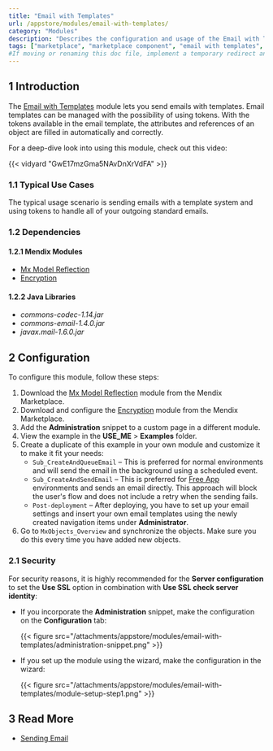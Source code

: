 ```yaml
---
title: "Email with Templates"
url: /appstore/modules/email-with-templates/
category: "Modules"
description: "Describes the configuration and usage of the Email with Templates module, which is available in the Mendix Marketplace."
tags: ["marketplace", "marketplace component", "email with templates", "token", "platform support"]
#If moving or renaming this doc file, implement a temporary redirect and let the respective team know they should update the URL in the product. See Mapping to Products for more details.
---
```


## 1 Introduction

The [Email with Templates](https://marketplace.mendix.com/link/component/259/) module lets you send emails with templates. Email templates can be managed with the possibility of using tokens. With the tokens available in the email template, the attributes and references of an object are filled in automatically and correctly.

For a deep-dive look into using this module, check out this video:

{{< vidyard "GwE17mzGma5NAvDnXrVdFA" >}}

### 1.1 Typical Use Cases

The typical usage scenario is sending emails with a template system and using tokens to handle all of your outgoing standard emails.

### 1.2 Dependencies

#### 1.2.1 Mendix Modules

* [Mx Model Reflection](/appstore/modules/model-reflection/)
* [Encryption](/appstore/modules/encryption/)

#### 1.2.2 Java Libraries

* *commons-codec-1.14.jar*
* *commons-email-1.4.0.jar*
* *javax.mail-1.6.0.jar*

## 2 Configuration

To configure this module, follow these steps:

1. Download the [Mx Model Reflection](/appstore/modules/model-reflection/) module from the Mendix Marketplace.
2. Download and configure the [Encryption](/appstore/modules/encryption/) module from the Mendix Marketplace.
3. Add the **Administration** snippet to a custom page in a different module.
4. View the example in the **USE_ME** > **Examples** folder.
5. Create a duplicate of this example in your own module and customize it to make it fit your needs:
	* `Sub_CreateAndQueueEmail` – This is preferred for normal environments and will send the email in the background using a scheduled event.
	* `Sub_CreateAndSendEmail`  – This is preferred for [Free App](/developerportal/deploy/mendix-cloud-deploy/) environments and sends an email directly. This approach will block the user's flow and does not include a retry when the sending fails.
	* `Post-deployment` – After deploying, you have to set up your email settings and insert your own email templates using the newly created navigation items under **Administrator**.
6. Go to `MxObjects_Overview` and synchronize the objects. Make sure you do this every time you have added new objects.

### 2.1 Security

For security reasons, it is highly recommended for the **Server configuration** to set the **Use SSL** option in combination with **Use SSL check server identity**:

*  If you incorporate the **Administration** snippet, make the configuration on the **Configuration** tab:

    {{< figure src="/attachments/appstore/modules/email-with-templates/administration-snippet.png" >}}

*  If you set up the module using the wizard, make the configuration in the wizard:

    {{< figure src="/attachments/appstore/modules/email-with-templates/module-setup-step1.png" >}}

## 3 Read More

* [Sending Email](/developerportal/deploy/sending-email/)
